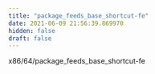 ```yaml
---
title: "package_feeds_base_shortcut-fe"
date: 2021-06-09 21:56:39.869970
hidden: false
draft: false
---
```


x86/64/package_feeds_base_shortcut-fe

